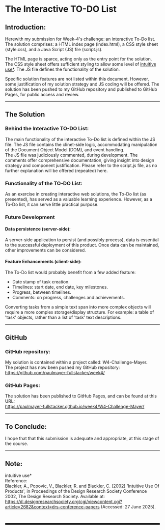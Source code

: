# The Interactive TO-DO List

## Introduction:

Herewith my submission for Week-4's challenge: an interactive To-Do list. The solution comprises: a HTML index page (index.html), a CSS style sheet (style.css), and a Java Script (JS) file (script.js).

The HTML page is sparce, acting only as the entry point for the solution. The CSS style sheet offers sufficient styling to allow some level of [intuitive use*](#note). The JS file defines the functionality of the solution.

Specific solution features are not listed within this document. However, some justification of my solution strategy and JS coding will be offered.
The solution has been pushed to my GitHub repository and published to GitHub Pages, for public access and review.

---

## The Solution

### Behind the Interactive TO-DO List:

The main functionality of the interactive To-Do list is defined within the JS file. The JS file contains the clinet-side logic, accommodating manipulation of the Document Object Model (DOM), and event handling.  
The JS file was judiciously commented, during development. The comments offer comprehensive documentation, giving insight into design strategy and component justification. Please refer to the script.js file, as no further explanation will be offered (repeated) here.  

### Functionality of the TO-DO List:

As an exercise in creating interactive web solutions, the To-Do list (as presented), has served as a valuable learning experience. However, as a To-Do list, it can serve little practical purpose.

### Future Development

#### Data persistence (server-side):
A server-side application to persist (and possibly process), data is essential to the successful deployment of this product. Once data can be maintained, other improvements can be considered.

#### Feature Enhancements (client-side):

The To-Do list would probably benefit from a few added feature:
- Date stamp of task creation.
- Timelines: start date, end date, key milestones.
- Progress, between timelines.
- Comments: on progress, challenges and achievements.

Converting tasks from a simple text span into more complex objects will require a more complex storage/display structure. For example: a table of 'task' objects, rather than a list of 'task' text descriptions.

---

## GitHub

### GitHub repository:

My solution is contained within a project called: W4-Challenge-Mayer.  
The project has now been pushed my GitHub repository: https://github.com/paulmayer-fullstacker/week4/


### GitHub Pages:

The solution has been published to GitHub Pages, and can be found at this URL:  
https://paulmayer-fullstacker.github.io/week4/W4-Challenge-Mayer/

---

## To Conclude:

I hope that that this submission is adequate and appropriate, at this stage of the course.

---

## Note:
intuitive use*  
Reference:  
Blackler, A., Popovic, V., Blackler, R. and Blackler, C. (2002) 'Intuitive Use Of Products', in Proceedings of the Design Research Society Conference 2002, The Design Research Society. 
Available at: https://dl.designresearchsociety.org/cgi/viewcontent.cgi?article=2682&context=drs-conference-papers (Accessed: 27 June 2025).

<br/>

<hr style="height: 5px; background-color: black; border: none;">
